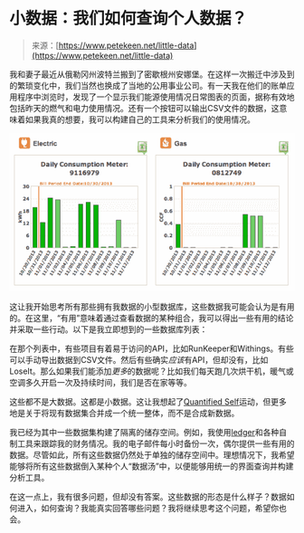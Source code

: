 <!--yml

类别：未分类

日期：2024-05-29 12:01:32

-->

# 小数据：我们如何查询个人数据？

> 来源：[https://www.petekeen.net/little-data](https://www.petekeen.net/little-data)

我和妻子最近从俄勒冈州波特兰搬到了密歇根州安娜堡。在这样一次搬迁中涉及到的繁琐变化中，我们当然也换成了当地的公用事业公司。有一天我在他们的账单应用程序中浏览时，发现了一个显示我们能源使用情况日常图表的页面，据称有效地包括昨天的燃气和电力使用情况。还有一个按钮可以输出CSV文件的数据，这意味着如果我真的想要，我可以构建自己的工具来分析我们的使用情况。

![能源使用图表](img/a7ec1541b796098d3c6d13f69790cf90.png)

这让我开始思考所有那些拥有我数据的小型数据库，这些数据我可能会认为是有用的。在这里，“有用”意味着通过查看数据的某种组合，我可以得出一些有用的结论并采取一些行动。以下是我立即想到的一些数据库列表：

在那个列表中，有些项目有着易于访问的API，比如RunKeeper和Withings。有些可以手动导出数据到CSV文件。然后有些确实*应该*有API，但却没有，比如LoseIt。那么如果我们能添加*更多*的数据呢？比如我们每天跑几次烘干机，暖气或空调多久开启一次及持续时间，我们是否在家等等。

这些都不是大数据。这都是小数据。这让我想起了[Quantified Self](http://quantifiedself.com/)运动，但更多地是关于将现有数据集合并成一个统一整体，而不是合成新数据。

我已经为其中一些数据集构建了隔离的储存空间。例如，我使用[ledger](http://www.ledger-cli.org)和各种自制工具来跟踪我的财务情况。我的电子邮件每小时备份一次，偶尔提供一些有用的数据。尽管如此，所有这些数据仍然处于单独的储存空间中。理想情况下，我希望能够将所有这些数据倒入某种个人“数据汤”中，以便能够用统一的界面查询并构建分析工具。

在这一点上，我有很多问题，但却没有答案。这些数据的形态是什么样子？数据如何进入，如何查询？我能真实回答哪些问题？我将继续思考这个问题，希望你也会。
